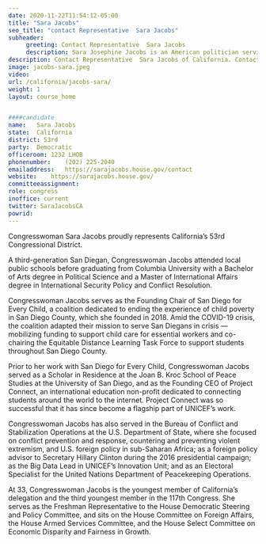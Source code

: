 ```yaml
---
date: 2020-11-22T11:54:12-05:00
title: "Sara Jacobs"
seo_title: "contact Representative  Sara Jacobs"
subheader:
     greeting: Contact Representative  Sara Jacobs 
     description: Sara Josephine Jacobs is an American politician serving as the U.S. Representative for California's 53rd congressional district. Her district includes central and eastern portions of the city of San Diego, as well as eastern suburbs such as El Cajon, La Mesa, Spring Valley, and Lemon Grove.
description: Contact Representative  Sara Jacobs of California. Contact information for Sara Jacobs includes email address, phone number, and mailing address.
image: jacobs-sara.jpeg
video: 
url: /california/jacobs-sara/
weight: 1
layout: course_home


####candidate
name:	Sara Jacobs
state:	California
district: 53rd
party:	Democratic
officeroom:	1232 LHOB
phonenumber:	(202) 225-2040
emailaddress:	https://sarajacobs.house.gov/contact
website:	https://sarajacobs.house.gov/
committeeassignment: 
role: congress
inoffice: current
twitter: SaraJacobsCA
powrid: 
---
```

Congresswoman Sara Jacobs proudly represents California’s 53rd Congressional District.

A third-generation San Diegan, Congresswoman Jacobs attended local public schools before graduating from Columbia University with a Bachelor of Arts degree in Political Science and a Master of International Affairs degree in International Security Policy and Conflict Resolution.

Congresswoman Jacobs serves as the Founding Chair of San Diego for Every Child, a coalition dedicated to ending the experience of child poverty in San Diego County, which she founded in 2018. Amid the COVID-19 crisis, the coalition adapted their mission to serve San Diegans in crisis — mobilizing funding to support child care for essential workers and co-chairing the Equitable Distance Learning Task Force to support students throughout San Diego County.

Prior to her work with San Diego for Every Child, Congresswoman Jacobs served as a Scholar in Residence at the Joan B. Kroc School of Peace Studies at the University of San Diego, and as the Founding CEO of Project Connect, an international education non-profit dedicated to connecting students around the world to the internet. Project Connect was so successful that it has since become a flagship part of UNICEF’s work.

Congresswoman Jacobs has also served in the Bureau of Conflict and Stabilization Operations at the U.S. Department of State, where she focused on conflict prevention and response, countering and preventing violent extremism, and U.S. foreign policy in sub-Saharan Africa; as a foreign policy advisor to Secretary Hillary Clinton during the 2016 presidential campaign; as the Big Data Lead in UNICEF’s Innovation Unit; and as an Electoral Specialist for the United Nations Department of Peacekeeping Operations.

At 33, Congresswoman Jacobs is the youngest member of California’s delegation and the third youngest member in the 117th Congress. She serves as the Freshman Representative to the House Democratic Steering and Policy Committee, and sits on the House Committee on Foreign Affairs, the House Armed Services Committee, and the House Select Committee on Economic Disparity and Fairness in Growth.
